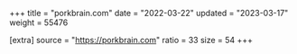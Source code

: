 +++
title = "porkbrain.com"
date = "2022-03-22"
updated = "2023-03-17"
weight = 55476

[extra]
source = "https://porkbrain.com"
ratio = 33
size = 54
+++
